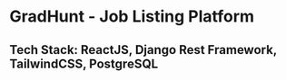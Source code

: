 # GradHunt - Job Listing Platform

## Tech Stack: ReactJS, Django Rest Framework, TailwindCSS, PostgreSQL
